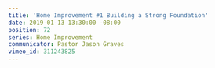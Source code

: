 ```yaml
---
title: 'Home Improvement #1 Building a Strong Foundation'
date: 2019-01-13 13:30:00 -08:00
position: 72
series: Home Improvement
communicator: Pastor Jason Graves
vimeo_id: 311243825
---
```


